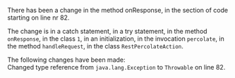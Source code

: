 There has been a change in the method onResponse, in the section of code starting on line nr 82.
  
The change is in a catch statement, in a try statement, in the method ```onResponse```, in the class ```1```, in an initialization, in the invocation ```percolate```, in the method ```handleRequest```, in the class ```RestPercolateAction```.
  
The following changes have been made:  
Changed type reference from ```java.lang.Exception``` to ```Throwable``` on line 82.  
